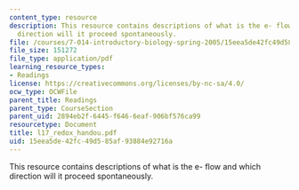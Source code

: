 ```yaml
---
content_type: resource
description: This resource contains descriptions of what is the e- flow and which
  direction will it proceed spontaneously.
file: /courses/7-014-introductory-biology-spring-2005/15eea5de42fc49d585af93884e92716a_l17_redox_handou.pdf
file_size: 151272
file_type: application/pdf
learning_resource_types:
- Readings
license: https://creativecommons.org/licenses/by-nc-sa/4.0/
ocw_type: OCWFile
parent_title: Readings
parent_type: CourseSection
parent_uid: 2894eb2f-6445-f646-6eaf-906bf576ca99
resourcetype: Document
title: l17_redox_handou.pdf
uid: 15eea5de-42fc-49d5-85af-93884e92716a
---
```

This resource contains descriptions of what is the e- flow and which direction will it proceed spontaneously.